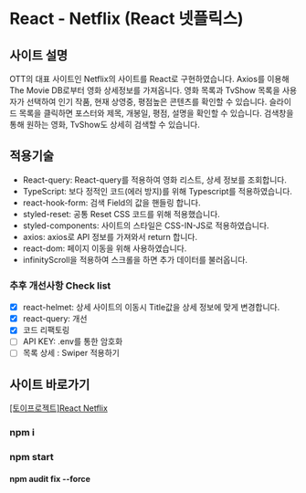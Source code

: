 # React - Netflix (React 넷플릭스)

## 사이트 설명
OTT의 대표 사이트인 Netflix의 사이트를 React로 구현하였습니다. Axios를 이용해 The Movie DB로부터 영화 상세정보를 가져옵니다.
영화 목록과 TvShow 목록을 사용자가 선택하여 인기 작품, 현재 상영중, 평점높은 콘텐츠를 확인할 수 있습니다.
슬라이드 목록을 클릭하면 포스터와 제목, 개봉일, 평점, 설명을 확인할 수 있습니다.
검색창을 통해 원하는 영화, TvShow도 상세히 검색할 수 있습니다.




## 적용기술
- React-query: React-query를 적용하여 영화 리스트, 상세 정보를 조회합니다.
- TypeScript: 보다 정적인 코드(에러 방지)를 위해 Typescript를 적용하였습니다.
- react-hook-form: 검색 Field의 값을 핸들링 합니다.
- styled-reset: 공통 Reset CSS 코드를 위해 적용했습니다.
- styled-components: 사이트의 스타일은 CSS-IN-JS로 적용하였습니다.
- axios: axios로 API 정보를 가져와서 return 합니다.
- react-dom: 페이지 이동을 위해 사용하였습니다.
- infinityScroll을 적용하여 스크롤을 하면 추가 데이터를 불러옵니다.


### 추후 개선사항 Check list
- [x] react-helmet: 상세 사이트의 이동시 Title값을 상세 정보에 맞게 변경합니다.
- [x] react-query: 개선
- [x] 코드 리팩토링
- [ ] API KEY: .env를 통한 암호화
- [ ] 목록 상세 : Swiper 적용하기

## 사이트 바로가기
<a href="https://heodokyung.github.io/react-netflix/" target="_blank">[토이프로젝트]React Netflix</a>


### npm i
### npm start
#### npm audit fix --force